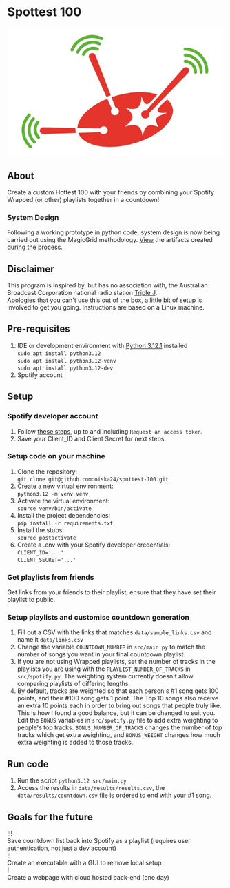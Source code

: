 # Spottest 100 #
![alt text](images/spottest-100.png)

## About ##
Create a custom Hottest 100 with your friends by combining your Spotify Wrapped (or other) playlists together in a countdown!

### System Design ###

Following a working prototype in python code, system design is now being carried out using the MagicGrid methodology. [View](/system-model/model-overview/README.md) the artifacts created during the process.

## Disclaimer ##
This program is inspired by, but has no association with, the Australian Broadcast Corporation national radio station [Triple J](https://www.abc.net.au/triplej).\
Apologies that you can't use this out of the box, a little bit of setup is involved to get you going. Instructions are based on a Linux machine.

## Pre-requisites ##
1. IDE or development environment with [Python 3.12.1](https://www.python.org/downloads/release/python-3121/) installed\
`sudo apt install python3.12`\
`sudo apt install python3.12-venv`\
`sudo apt install python3.12-dev`
2. Spotify account

## Setup ##


### Spotify developer account ###
1. Follow [these steps](https://developer.spotify.com/documentation/web-api/tutorials/getting-started), up to and including `Request an access token`.
2. Save your Client_ID and Client Secret for next steps.

### Setup code on your machine ###
1. Clone the repository:\
`git clone git@github.com:oiska24/spottest-100.git`
2. Create a new virtual environment:\
`python3.12 -m venv venv`
3. Activate the virtual environment:\
`source venv/bin/activate`
4. Install the project dependencies:\
`pip install -r requirements.txt`
5. Install the stubs:\
`source postactivate`
6. Create a .env with your Spotify developer credentials:\
`CLIENT_ID='...'`\
`CLIENT_SECRET='...'`

### Get playlists from friends ###
Get links from your friends to their playlist, ensure that they have set their playlist to public.

### Setup playlists and customise countdown generation ###
1. Fill out a CSV with the links that matches `data/sample_links.csv` and name it `data/links.csv`
2. Change the variable `COUNTDOWN_NUMBER` in `src/main.py` to match the number of songs you want in your final countdown playlist.
3. If you are not using Wrapped playlists, set the number of tracks in the playlists you are using with the `PLAYLIST_NUMBER_OF_TRACKS` in `src/spotify.py`. The weighting system currently doesn't allow comparing playlists of differing lengths.
4. By default, tracks are weighted so that each person's #1 song gets 100 points, and their #100 song gets 1 point. The Top 10 songs also receive an extra 10 points each in order to bring out songs that people truly like. This is how I found a good balance, but it can be changed to suit you. Edit the `BONUS` variables in `src/spotify.py` file to add extra weighting to people's top tracks. `BONUS_NUMBER_OF_TRACKS` changes the number of top tracks which get extra weighting, and `BONUS_WEIGHT` changes how much extra weighting is added to those tracks.
## Run code ##
1. Run the script `python3.12 src/main.py`
2. Access the results in `data/results/results.csv`, the `data/results/countdown.csv` file is ordered to end with your #1 song.


## Goals for the future ##
!!!\
Save countdown list back into Spotify as a playlist (requires user authentication, not just a dev account)\
!!\
Create an executable with a GUI to remove local setup\
!\
Create a webpage with cloud hosted back-end (one day)